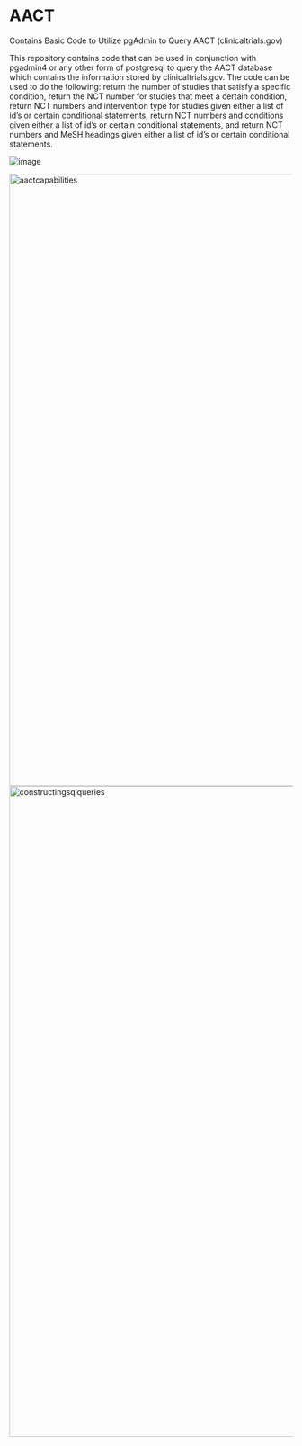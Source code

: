 # AACT
Contains Basic Code to Utilize pgAdmin to Query AACT (clinicaltrials.gov)

 
This repository contains code that can be used in conjunction with pgadmin4 or any other form of postgresql to query the AACT database which contains the information stored by clinicaltrials.gov.  The code can be used to do the following: return the number of studies that satisfy a specific condition, return the NCT number for studies that meet a certain condition, return NCT numbers and intervention type for studies given either a list of id’s or certain conditional statements, return NCT numbers and conditions given either a list of id’s or certain conditional statements, and return NCT numbers and MeSH headings given either a list of id’s or certain conditional statements.

![image](https://user-images.githubusercontent.com/40306511/43179618-b556312a-8f88-11e8-941b-16f891f970fc.png)

<img width="1089" alt="aactcapabilities" src="https://user-images.githubusercontent.com/40306511/42787177-38638120-890e-11e8-9b01-cd9c51fa45b8.png">

<img width="1158" alt="constructingsqlqueries" src="https://user-images.githubusercontent.com/40306511/42787179-3ba46a34-890e-11e8-80c0-c815a3f5c40b.png">



